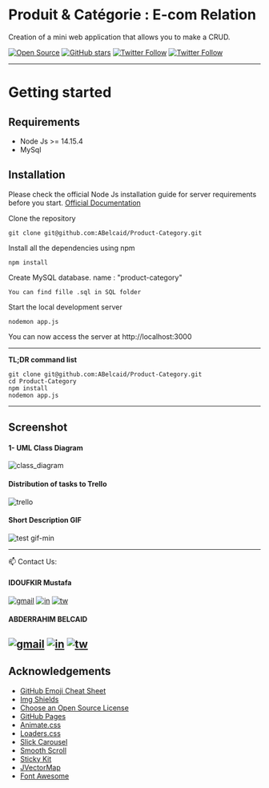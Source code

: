 
# Produit & Catégorie : E-com Relation
Creation of a mini web application that allows you to make a CRUD.

[![Open Source](https://badges.frapsoft.com/os/v1/open-source.svg?v=103)](https://opensource.org/) [![GitHub stars](https://img.shields.io/github/stars/Idoufkir/Projet-Fil-Rouge.svg)](https://github.com/ABelcaid/Product-Category/stargazers)
[![Twitter Follow](https://img.shields.io/twitter/follow/MustafaIdoufkir.svg?style=social)](https://twitter.com/MustafaIdoufkir)
[![Twitter Follow](https://img.shields.io/twitter/follow/BelcaidAB.svg?style=social)](https://twitter.com/BelcaidAB)

----------

# Getting started

## Requirements

* Node Js >= 14.15.4
* MySql 

## Installation

Please check the official Node Js installation guide for server requirements before you start. [Official Documentation](https://nodejs.org/en/docs/)


Clone the repository

    git clone git@github.com:ABelcaid/Product-Category.git

Install all the dependencies using npm

    npm install


Create MySQL database. name : "product-category"

    You can find fille .sql in SQL folder

Start the local development server

    nodemon app.js

You can now access the server at http://localhost:3000

----------

**TL;DR command list**

    git clone git@github.com:ABelcaid/Product-Category.git
    cd Product-Category
    npm install
    nodemon app.js
    


----------
## Screenshot

#### 1- UML Class Diagram
![class_diagram](https://user-images.githubusercontent.com/57219106/103760663-b3711500-5015-11eb-9eaf-bdebce7542b7.png)

#### Distribution of tasks to Trello
![trello](https://user-images.githubusercontent.com/57219106/103759577-3f823d00-5014-11eb-9bda-481295f65b66.jpg)


#### Short Description GIF

![test gif-min](https://user-images.githubusercontent.com/57219106/103789837-bcc3a700-5040-11eb-96ef-0c1fc9fa474e.gif)


----------

📫 Contact Us:

#### IDOUFKIR Mustafa

[![gmail](https://user-images.githubusercontent.com/57219106/103819409-a6324580-506a-11eb-9207-7685b1a3579b.png)](mustafa.idoufkir@gamil.com) [![in](https://user-images.githubusercontent.com/57219106/103819412-a7fc0900-506a-11eb-8230-a6c1b6899b16.png)](https://www.linkedin.com/in/idoufkir) [![tw](https://user-images.githubusercontent.com/57219106/103819415-a8949f80-506a-11eb-8de3-72bd016a0b59.png)](https://twitter.com/MustafaIdoufkir)

#### ABDERRAHIM BELCAID

[![gmail](https://user-images.githubusercontent.com/57219106/103819409-a6324580-506a-11eb-9207-7685b1a3579b.png)](belcaidna@gmail.com) [![in](https://user-images.githubusercontent.com/57219106/103819412-a7fc0900-506a-11eb-8230-a6c1b6899b16.png)](https://www.linkedin.com/in/abderrahimbelcaid/) [![tw](https://user-images.githubusercontent.com/57219106/103819415-a8949f80-506a-11eb-8de3-72bd016a0b59.png)](https://twitter.com/BelcaidAB)
----------

## Acknowledgements
* [GitHub Emoji Cheat Sheet](https://www.webpagefx.com/tools/emoji-cheat-sheet)
* [Img Shields](https://shields.io)
* [Choose an Open Source License](https://choosealicense.com)
* [GitHub Pages](https://pages.github.com)
* [Animate.css](https://daneden.github.io/animate.css)
* [Loaders.css](https://connoratherton.com/loaders)
* [Slick Carousel](https://kenwheeler.github.io/slick)
* [Smooth Scroll](https://github.com/cferdinandi/smooth-scroll)
* [Sticky Kit](http://leafo.net/sticky-kit)
* [JVectorMap](http://jvectormap.com)
* [Font Awesome](https://fontawesome.com)
